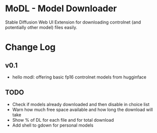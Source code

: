 # MoDL - Model Downloader
Stable Diffusion Web UI Extension for downloading controlnet (and potentially other model) files easily.  

# Change Log

## v0.1
* hello modl: offering basic fp16 controlnet models from hugginface

## TODO
* Check if models already downloaded and then disable in choice list
* Warn how much free space available and how long the download will take
* Show % of DL for each file and for total download
* Add shell to gdown for personal models
